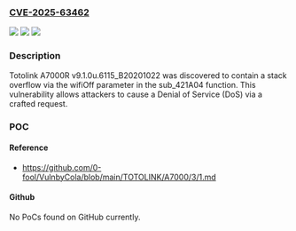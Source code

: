 ### [CVE-2025-63462](https://cve.mitre.org/cgi-bin/cvename.cgi?name=CVE-2025-63462)
![](https://img.shields.io/static/v1?label=Product&message=n%2Fa&color=blue)
![](https://img.shields.io/static/v1?label=Version&message=n%2Fa%20&color=brightgreen)
![](https://img.shields.io/static/v1?label=Vulnerability&message=n%2Fa&color=brightgreen)

### Description

Totolink A7000R v9.1.0u.6115_B20201022 was discovered to contain a stack overflow via the wifiOff parameter in the sub_421A04 function. This vulnerability allows attackers to cause a Denial of Service (DoS) via a crafted request.

### POC

#### Reference
- https://github.com/0-fool/VulnbyCola/blob/main/TOTOLINK/A7000/3/1.md

#### Github
No PoCs found on GitHub currently.

